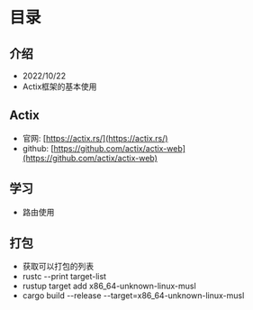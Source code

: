 # 目录
## 介绍
- 2022/10/22
- Actix框架的基本使用

## Actix
- 官网: [https://actix.rs/](https://actix.rs/)
- github: [https://github.com/actix/actix-web](https://github.com/actix/actix-web)


## 学习
- 路由使用


## 打包
- 获取可以打包的列表
- rustc --print target-list
- rustup target add x86_64-unknown-linux-musl
- cargo build --release --target=x86_64-unknown-linux-musl